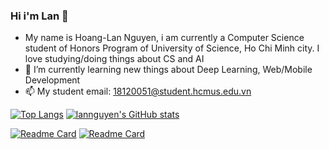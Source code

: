 ### Hi i'm Lan 👋

- My name is Hoang-Lan Nguyen, i am currently a Computer Science student of Honors Program of University of Science, Ho Chi Minh city. I love studying/doing things about CS and AI
- 🌱 I’m currently learning new things about Deep Learning, Web/Mobile Development
- 📫 My student email: 18120051@student.hcmus.edu.vn


[![Top Langs](https://github-readme-stats.vercel.app/api/top-langs/?username=lannguyen0910&theme=outrun&langs_count=8&hide=jupyter%20notebook)](https://github.com/lannguyen0910)
[![lannguyen's GitHub stats](https://github-readme-stats.vercel.app/api?username=lannguyen0910&show_icons=true&theme=outrun&count_private=true)](https://github.com/lannguyen0910)

[![Readme Card](https://github-readme-stats.vercel.app/api/pin/?username=lannguyen0910&theme=outrun&repo=covid-19_analysis)](https://github.com/lannguyen0910/covid-19_analysis)
[![Readme Card](https://github-readme-stats.vercel.app/api/pin/?username=lannguyen0910&theme=outrun&repo=minimax_tictactoe)](https://github.com/lannguyen0910/minimax_tictactoe)

<!--
**lannguyen0910/lannguyen0910** is a ✨ _special_ ✨ repository because its `README.md` (this file) appears on your GitHub profile.

Here are some ideas to get you started:

- 🔭 I’m currently working on ...
- 🌱 I’m currently learning ...
- 👯 I’m looking to collaborate on ...
- 🤔 I’m looking for help with ...
- 💬 Ask me about ...
- 📫 How to reach me: ...
- 😄 Pronouns: ...
- ⚡ Fun fact: ...
-->
